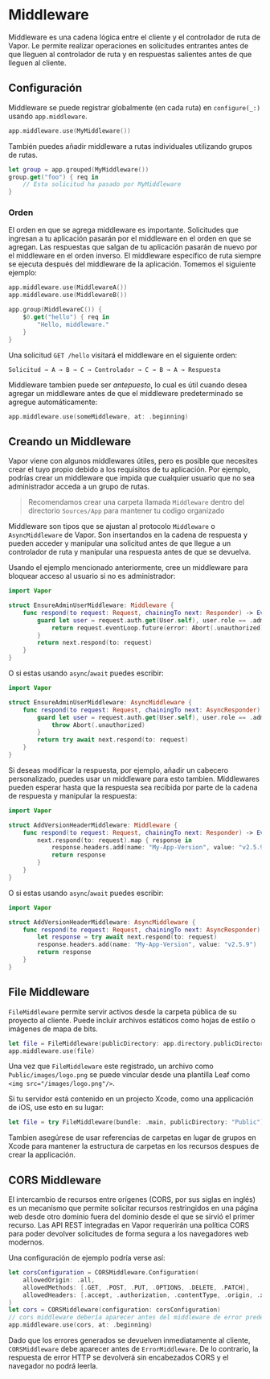 # Middleware

Middleware es una cadena lógica entre el cliente y el controlador de ruta de Vapor. Le permite realizar operaciones en solicitudes entrantes antes de que lleguen al controlador de ruta y en respuestas salientes antes de que lleguen al cliente. 

## Configuración

Middleware se puede registrar globalmente (en cada ruta) en `configure(_:)` usando `app.middleware`.

```swift
app.middleware.use(MyMiddleware())
```

También puedes añadir middleware a rutas individuales utilizando grupos de rutas.

```swift
let group = app.grouped(MyMiddleware())
group.get("foo") { req in
	// Esta solicitud ha pasado por MyMiddleware
}
```

### Orden

El orden en que se agrega middleware es importante. Solicitudes que ingresan a tu aplicación pasarán por el middleware en el orden en que se agregan. Las respuestas que salgan de tu aplicación pasarán de nuevo por el middleware en el orden inverso. El middleware específico de ruta siempre se ejecuta después del middleware de la aplicación. Tomemos el siguiente ejemplo:

```swift
app.middleware.use(MiddlewareA())
app.middleware.use(MiddlewareB())

app.group(MiddlewareC()) {
	$0.get("hello") { req in
		"Hello, middleware."
	}
}
```

Una solicitud `GET /hello` visitará el middleware en el siguiente orden:

```
Solicitud → A → B → C → Controlador → C → B → A → Respuesta
```

Middleware tambien puede ser _antepuesto_, lo cual es útil cuando desea agregar un middleware antes de que el middleware predeterminado se agregue automáticamente:

```swift
app.middleware.use(someMiddleware, at: .beginning)
```

## Creando un Middleware

Vapor viene con algunos middlewares útiles, pero es posible que necesites crear el tuyo propio debido a los requisitos de tu aplicación. Por ejemplo, podrías crear un middleware que impida que cualquier usuario que no sea administrador acceda a un grupo de rutas.

> Recomendamos crear una carpeta llamada `Middleware` dentro del directorio `Sources/App` para mantener tu codigo organizado

Middleware son tipos que se ajustan al protocolo `Middleware` o `AsyncMiddleware` de Vapor. Son insertandos en la cadena de respuesta y pueden acceder y manipular una solicitud antes de que llegue a un controlador de ruta y manipular una respuesta antes de que se devuelva.

Usando el ejemplo mencionado anteriormente, cree un middleware para bloquear acceso al usuario si no es administrador:

```swift
import Vapor

struct EnsureAdminUserMiddleware: Middleware {
    func respond(to request: Request, chainingTo next: Responder) -> EventLoopFuture<Response> {
        guard let user = request.auth.get(User.self), user.role == .admin else {
            return request.eventLoop.future(error: Abort(.unauthorized))
        }
        return next.respond(to: request)
    }
}
```

O si estas usando `async`/`await` puedes escribir:

```swift
import Vapor

struct EnsureAdminUserMiddleware: AsyncMiddleware {
    func respond(to request: Request, chainingTo next: AsyncResponder) async throws -> Response {
        guard let user = request.auth.get(User.self), user.role == .admin else {
            throw Abort(.unauthorized)
        }
        return try await next.respond(to: request)
    }
}
```

Si deseas modificar la respuesta, por ejemplo, añadir un cabecero personalizado, puedes usar un middleware para esto tambien. Middlewares pueden esperar hasta que la respuesta sea recibida por parte de la cadena de respuesta y manipular la respuesta:

```swift
import Vapor

struct AddVersionHeaderMiddleware: Middleware {
    func respond(to request: Request, chainingTo next: Responder) -> EventLoopFuture<Response> {
        next.respond(to: request).map { response in
            response.headers.add(name: "My-App-Version", value: "v2.5.9")
            return response
        }
    }
}
```

O si estas usando `async`/`await` puedes escribir:

```swift
import Vapor

struct AddVersionHeaderMiddleware: AsyncMiddleware {
    func respond(to request: Request, chainingTo next: AsyncResponder) async throws -> Response {
        let response = try await next.respond(to: request)
        response.headers.add(name: "My-App-Version", value: "v2.5.9")
        return response
    }
}
```

## File Middleware

`FileMiddleware` permite servir activos desde la carpeta pública de su proyecto al cliente. Puede incluir archivos estáticos como hojas de estilo o imágenes de mapa de bits.

```swift
let file = FileMiddleware(publicDirectory: app.directory.publicDirectory)
app.middleware.use(file)
```

Una vez que `FileMiddleware` este registrado, un archivo como `Public/images/logo.png` se puede vincular desde una plantilla Leaf como `<img src="/images/logo.png"/>`.

Si tu servidor está contenido en un projecto Xcode, como una applicación de iOS, use esto en su lugar:

```swift
let file = try FileMiddleware(bundle: .main, publicDirectory: "Public")
```

Tambien asegúrese de usar referencias de carpetas en lugar de grupos en Xcode para mantener la estructura de carpetas en los recursos despues de crear la applicación.

## CORS Middleware

El intercambio de recursos entre orígenes (CORS, por sus siglas en inglés) es un mecanismo que permite solicitar recursos restringidos en una página web desde otro dominio fuera del dominio desde el que se sirvió el primer recurso. Las API REST integradas en Vapor requerirán una política CORS para poder devolver solicitudes de forma segura a los navegadores web modernos.

Una configuración de ejemplo podría verse así:

```swift
let corsConfiguration = CORSMiddleware.Configuration(
    allowedOrigin: .all,
    allowedMethods: [.GET, .POST, .PUT, .OPTIONS, .DELETE, .PATCH],
    allowedHeaders: [.accept, .authorization, .contentType, .origin, .xRequestedWith, .userAgent, .accessControlAllowOrigin]
)
let cors = CORSMiddleware(configuration: corsConfiguration)
// cors middleware debería aparecer antes del middleware de error predeterminado usando `at: .beginning`
app.middleware.use(cors, at: .beginning)
```

Dado que los errores generados se devuelven inmediatamente al cliente, `CORSMiddleware` debe aparecer antes de `ErrorMiddleware`. De lo contrario, la respuesta de error HTTP se devolverá sin encabezados CORS y el navegador no podrá leerla.
